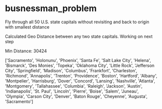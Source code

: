 # busnessman_problem
Fly through all 50 U.S. state capitals without revisiting and back to origin with smallest distance

Calculated Geo Distance between any two state capitals. Working on next step

Min Distance: 30424

['Sacramento', 'Holonunu', 'Phoenix', 'Santa Fe', 'Salt Lake City', 'Helena', 'Bismarck', 'Des Monies', 'Topeka', 'Oklahoma City', 'Little Rock', 'Jefferson City', 'Springfield', 'Madison', 'Columbus', 'Frankfort', 'Charleston', 'Richmond', 'Annapolis', 'Trenton', 'Providence', 'Boston', 'Hartford', 'Albany', 'Montpelier', 'Harrisburg', 'Dover', 'Concord', 'Lansing', 'Nashville', 'Atlanta', 'Montgomery', 'Tallahassee', 'Columbia', 'Raleigh', 'Jackson', 'Austin', 'Indianapolis', 'St. Paul', 'Lincoln', 'Pierre', 'Boise', 'Salem', 'Juneau', 'Olympia', 'Carson City', 'Denver', 'Baton Rouge', 'Cheyenne', 'Augusta', 'Sacramento']